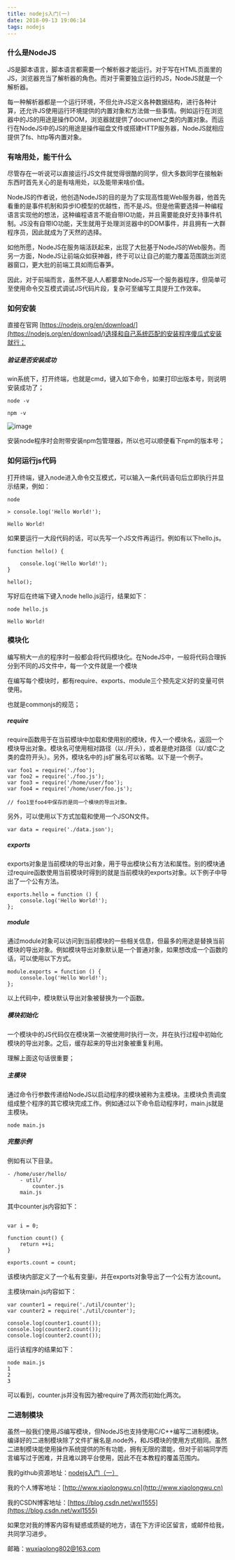 ```yaml
---
title: nodejs入门(一)
date: 2018-09-13 19:06:14
tags: nodejs
---
```

### 什么是NodeJS
JS是脚本语言，脚本语言都需要一个解析器才能运行。对于写在HTML页面里的JS，浏览器充当了解析器的角色。而对于需要独立运行的JS，NodeJS就是一个解析器。

每一种解析器都是一个运行环境，不但允许JS定义各种数据结构，进行各种计算，还允许JS使用运行环境提供的内置对象和方法做一些事情。例如运行在浏览器中的JS的用途是操作DOM，浏览器就提供了document之类的内置对象。而运行在NodeJS中的JS的用途是操作磁盘文件或搭建HTTP服务器，NodeJS就相应提供了fs、http等内置对象。
### 有啥用处，能干什么
尽管存在一听说可以直接运行JS文件就觉得很酷的同学，但大多数同学在接触新东西时首先关心的是有啥用处，以及能带来啥价值。

NodeJS的作者说，他创造NodeJS的目的是为了实现高性能Web服务器，他首先看重的是事件机制和异步IO模型的优越性，而不是JS。但是他需要选择一种编程语言实现他的想法，这种编程语言不能自带IO功能，并且需要能良好支持事件机制。JS没有自带IO功能，天生就用于处理浏览器中的DOM事件，并且拥有一大群程序员，因此就成为了天然的选择。

如他所愿，NodeJS在服务端活跃起来，出现了大批基于NodeJS的Web服务。而另一方面，NodeJS让前端众如获神器，终于可以让自己的能力覆盖范围跳出浏览器窗口，更大批的前端工具如雨后春笋。

因此，对于前端而言，虽然不是人人都要拿NodeJS写一个服务器程序，但简单可至使用命令交互模式调试JS代码片段，复杂可至编写工具提升工作效率。

### 如何安装
直接在官网 [https://nodejs.org/en/download/](https://nodejs.org/en/download/)选择和自己系统匹配的安装程序傻瓜式安装就行；

##### 验证是否安装成功

win系统下，打开终端，也就是cmd，键入如下命令，如果打印出版本号，则说明安装成功了；

```
node -v

npm -v
```
![image](http://olv6wm3nj.bkt.clouddn.com/18-9-13/1814247.jpg)

安装node程序时会附带安装npm包管理器，所以也可以顺便看下npm的版本号；
### 如何运行js代码
打开终端，键入node进入命令交互模式，可以输入一条代码语句后立即执行并显示结果，例如：
```
node

> console.log('Hello World!');

Hello World!
```
如果要运行一大段代码的话，可以先写一个JS文件再运行。例如有以下hello.js。
```
function hello() {

    console.log('Hello World!');
}

hello();
```
写好后在终端下键入node hello.js运行，结果如下：

```
node hello.js

Hello World!
```
### 模块化
编写稍大一点的程序时一般都会将代码模块化。在NodeJS中，一般将代码合理拆分到不同的JS文件中，每一个文件就是一个模块

在编写每个模块时，都有require、exports、module三个预先定义好的变量可供使用。

也就是commonjs的规范；
##### require
require函数用于在当前模块中加载和使用别的模块，传入一个模块名，返回一个模块导出对象。模块名可使用相对路径（以./开头），或者是绝对路径（以/或C:之类的盘符开头）。另外，模块名中的.js扩展名可以省略。以下是一个例子。
```
var foo1 = require('./foo');
var foo2 = require('./foo.js');
var foo3 = require('/home/user/foo');
var foo4 = require('/home/user/foo.js');
 
// foo1至foo4中保存的是同一个模块的导出对象。
```

另外，可以使用以下方式加载和使用一个JSON文件。
```
var data = require('./data.json');
```
##### exports
exports对象是当前模块的导出对象，用于导出模块公有方法和属性。别的模块通过require函数使用当前模块时得到的就是当前模块的exports对象。以下例子中导出了一个公有方法。

```
exports.hello = function () {
    console.log('Hello World!');
};
```
##### module
通过module对象可以访问到当前模块的一些相关信息，但最多的用途是替换当前模块的导出对象。例如模块导出对象默认是一个普通对象，如果想改成一个函数的话，可以使用以下方式。


```
module.exports = function () {
    console.log('Hello World!');
};
```
以上代码中，模块默认导出对象被替换为一个函数。

##### 模块初始化
一个模块中的JS代码仅在模块第一次被使用时执行一次，并在执行过程中初始化模块的导出对象。之后，缓存起来的导出对象被重复利用。

理解上面这句话很重要；
##### 主模块
通过命令行参数传递给NodeJS以启动程序的模块被称为主模块。主模块负责调度组成整个程序的其它模块完成工作。例如通过以下命令启动程序时，main.js就是主模块。

```
node main.js
```
##### 完整示例
例如有以下目录。
```
- /home/user/hello/
    - util/
        counter.js
    main.js
```
其中counter.js内容如下：
```

var i = 0;
 
function count() {
    return ++i;
}
 
exports.count = count;
```
该模块内部定义了一个私有变量i，并在exports对象导出了一个公有方法count。

主模块main.js内容如下：


```
var counter1 = require('./util/counter');
var counter2 = require('./util/counter');
 
console.log(counter1.count());
console.log(counter2.count());
console.log(counter2.count());
```
运行该程序的结果如下：
```
node main.js
1
2
3
```
可以看到，counter.js并没有因为被require了两次而初始化两次。
### 二进制模块
虽然一般我们使用JS编写模块，但NodeJS也支持使用C/C++编写二进制模块。编译好的二进制模块除了文件扩展名是.node外，和JS模块的使用方式相同。虽然二进制模块能使用操作系统提供的所有功能，拥有无限的潜能，但对于前端同学而言编写过于困难，并且难以跨平台使用，因此不在本教程的覆盖范围内。


我的github资源地址：[nodejs入门（一）](https://github.com/LeonWuV/FE-blog-repository/blob/master/nodejs/nodejs%E5%85%A5%E9%97%A8%EF%BC%88%E4%B8%80%EF%BC%89.md)

我的个人博客地址：[http://www.xiaolongwu.cn](http://www.xiaolongwu.cn)

我的CSDN博客地址：[https://blog.csdn.net/wxl1555](https://blog.csdn.net/wxl1555)

如果您对我的博客内容有疑惑或质疑的地方，请在下方评论区留言，或邮件给我，共同学习进步。

邮箱：wuxiaolong802@163.com